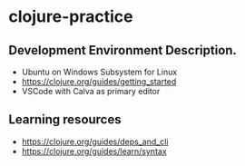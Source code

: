 # clojure-practice
## Development Environment Description.
- Ubuntu on Windows Subsystem for Linux
- https://clojure.org/guides/getting_started
- VSCode with Calva as primary editor
## Learning resources
- https://clojure.org/guides/deps_and_cli
- https://clojure.org/guides/learn/syntax